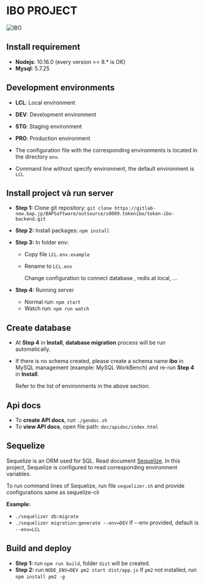 # IBO PROJECT

![IBO](https://dev.bintech.bappartners.com/bf9ea1a8264fe32d18a22b44fb380cd8.png)

## Install requirement

- **Nodejs**: 10.16.0 (every version >= 8.\* is OK)
- **Mysql**: 5.7.25

## Development environments

- **LCL**: Local environment
- **DEV**: Development environment
- **STG**: Staging environment
- **PRO**: Production environment


- The configuration file with the corresponding environments is located in the directory `env`.
- Command line without specify environment, the default environment is `LCL`

## Install project và run server

- **Step 1:** Clone git repository:
  `git clone https://gitlab-new.bap.jp/BAPSoftware/outsource/s0089.tokenibo/token-ibo-backend.git`
- **Step 2:** Install packages:
  `npm install`
- **Step 3:** In folder env:

  - Copy file `LCL.env.example`
  - Rename to `LCL.env`

    Change configuration to connect database , redis at local, ...

- **Step 4:** Running server
  - Normal run: `npm start`
  - Watch run: `npm run watch`

## Create database

- At **Step 4** in **Install**, **database migration** process will be run automatically.
- If there is no schema created, please create a schema name **ibo** in MySQL management (example: MySQL WorkBench) and re-run **Step 4** in **Install**.

  Refer to the list of environments in the above section.

## Api docs

- To **create API docs**, run `./gendoc.sh`
- To **view API docs**, open file path: `doc/apidoc/index.html`

## Sequelize

Sequelize is an ORM used for SQL. Read document [Sequelize](http://docs.sequelizejs.com/).
In this project, Sequelize is configured to read corresponding environment variables.

To run command lines of Sequelize, run file `sequelizer.sh` and provide configurations same as sequelize-cli

**Example:**

- `./sequelizer db:migrate`
- `./sequelizer migration:generate --env=DEV`
  If --env provided, default is `--env=LCL`

## Build and deploy

- **Step 1:** run `npm run build`, folder `dist` will be created.
- **Step 2:** run `NODE_ENV=DEV pm2 start dist/app.js`
  If `pm2` not installed, run `npm install pm2 -g`
